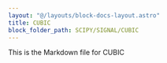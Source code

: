 ```yaml
---
layout: "@/layouts/block-docs-layout.astro"
title: CUBIC
block_folder_path: SCIPY/SIGNAL/CUBIC
---
```


This is the Markdown file for CUBIC

